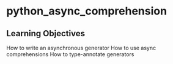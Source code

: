 # python_async_comprehension

## Learning Objectives

How to write an asynchronous generator
How to use async comprehensions
How to type-annotate generators
